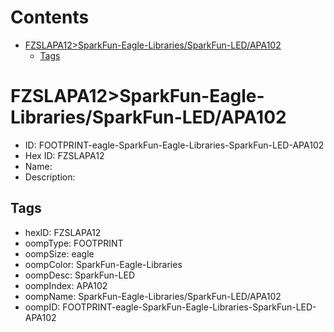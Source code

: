 



Contents
========

* [FZSLAPA12>SparkFun-Eagle-Libraries/SparkFun-LED/APA102](#fzslapa12sparkfun-eagle-librariessparkfun-ledapa102)
	* [Tags](#tags)

# FZSLAPA12>SparkFun-Eagle-Libraries/SparkFun-LED/APA102

- ID: FOOTPRINT-eagle-SparkFun-Eagle-Libraries-SparkFun-LED-APA102
- Hex ID: FZSLAPA12
- Name: 
- Description: 

## Tags

- hexID: FZSLAPA12
- oompType: FOOTPRINT
- oompSize: eagle
- oompColor: SparkFun-Eagle-Libraries
- oompDesc: SparkFun-LED
- oompIndex: APA102
- oompName: SparkFun-Eagle-Libraries/SparkFun-LED/APA102
- oompID: FOOTPRINT-eagle-SparkFun-Eagle-Libraries-SparkFun-LED-APA102
